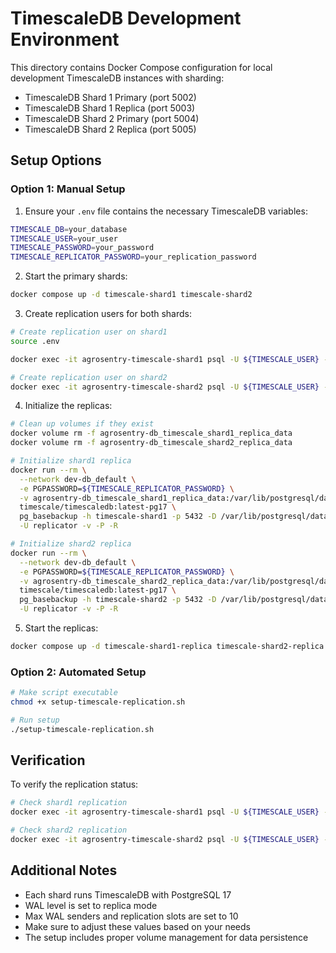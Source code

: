 # TimescaleDB Development Environment

This directory contains Docker Compose configuration for local development TimescaleDB instances with sharding:

- TimescaleDB Shard 1 Primary (port 5002)
- TimescaleDB Shard 1 Replica (port 5003)
- TimescaleDB Shard 2 Primary (port 5004)
- TimescaleDB Shard 2 Replica (port 5005)

## Setup Options

### Option 1: Manual Setup

1. Ensure your `.env` file contains the necessary TimescaleDB variables:

```bash
TIMESCALE_DB=your_database
TIMESCALE_USER=your_user
TIMESCALE_PASSWORD=your_password
TIMESCALE_REPLICATOR_PASSWORD=your_replication_password
```

2. Start the primary shards:

```bash
docker compose up -d timescale-shard1 timescale-shard2
```

3. Create replication users for both shards:

```bash
# Create replication user on shard1
source .env

docker exec -it agrosentry-timescale-shard1 psql -U ${TIMESCALE_USER} -d ${TIMESCALE_DB} -c "CREATE USER replicator WITH REPLICATION ENCRYPTED PASSWORD '${TIMESCALE_REPLICATOR_PASSWORD}';"

# Create replication user on shard2
docker exec -it agrosentry-timescale-shard2 psql -U ${TIMESCALE_USER} -d ${TIMESCALE_DB} -c "CREATE USER replicator WITH REPLICATION ENCRYPTED PASSWORD '${TIMESCALE_REPLICATOR_PASSWORD}';"
```

4. Initialize the replicas:

```bash
# Clean up volumes if they exist
docker volume rm -f agrosentry-db_timescale_shard1_replica_data
docker volume rm -f agrosentry-db_timescale_shard2_replica_data

# Initialize shard1 replica
docker run --rm \
  --network dev-db_default \
  -e PGPASSWORD=${TIMESCALE_REPLICATOR_PASSWORD} \
  -v agrosentry-db_timescale_shard1_replica_data:/var/lib/postgresql/data \
  timescale/timescaledb:latest-pg17 \
  pg_basebackup -h timescale-shard1 -p 5432 -D /var/lib/postgresql/data \
  -U replicator -v -P -R

# Initialize shard2 replica
docker run --rm \
  --network dev-db_default \
  -e PGPASSWORD=${TIMESCALE_REPLICATOR_PASSWORD} \
  -v agrosentry-db_timescale_shard2_replica_data:/var/lib/postgresql/data \
  timescale/timescaledb:latest-pg17 \
  pg_basebackup -h timescale-shard2 -p 5432 -D /var/lib/postgresql/data \
  -U replicator -v -P -R
```

5. Start the replicas:

```bash
docker compose up -d timescale-shard1-replica timescale-shard2-replica
```

### Option 2: Automated Setup

```bash
# Make script executable
chmod +x setup-timescale-replication.sh

# Run setup
./setup-timescale-replication.sh
```

## Verification

To verify the replication status:

```bash
# Check shard1 replication
docker exec -it agrosentry-timescale-shard1 psql -U ${TIMESCALE_USER} -d ${TIMESCALE_DB} -c "SELECT * FROM pg_stat_replication;"

# Check shard2 replication
docker exec -it agrosentry-timescale-shard2 psql -U ${TIMESCALE_USER} -d ${TIMESCALE_DB} -c "SELECT * FROM pg_stat_replication;"
```

## Additional Notes

- Each shard runs TimescaleDB with PostgreSQL 17
- WAL level is set to replica mode
- Max WAL senders and replication slots are set to 10
- Make sure to adjust these values based on your needs
- The setup includes proper volume management for data persistence
